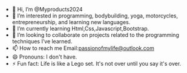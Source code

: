 - 👋 Hi, I’m @Myproducts2024
- 👀 I’m interested in programming, bodybuilding, yoga, motorcycles, entrepreneurship, and learning new languages.
- 🌱 I’m currently learning Html,Css,Javascript,Bootstrap.
- 💞️ I’m looking to collaborate on projects related to the programming techniques I’ve learned.
- 📫 How to reach me Email:passionofmylife@outlook.com
- 😄 Pronouns: I don't have.
- ⚡ Fun fact: Life is like a Lego set. It's not over until you say it's over.

<!---
Myproducts2024/Myproducts2024 is a ✨ special ✨ repository because its `README.md` (this file) appears on your GitHub profile.
You can click the Preview link to take a look at your changes.
--->
